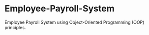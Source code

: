 # Employee-Payroll-System
Employee Payroll System using Object-Oriented Programming (OOP) principles.
